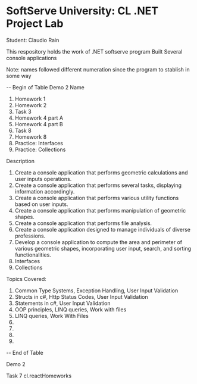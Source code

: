 # SoftServe University: CL .NET Project Lab
Student: Claudio Rain

This respository holds the work of .NET softserve program
Built Several console applications


Note: names followed different numeration since the program to stablish in some way

-- Begin of Table
Demo 2
Name
1. Homework 1
2. Homework 2
3. Task 3
4. Homework 4 part A
5. Homework 4 part B
6. Task 8
7. Homework 8
8. Practice: Interfaces
9. Practice: Collections

Description
1. Create a console application that performs geometric calculations and user inputs operations.
2. Create a console application that performs several tasks, displaying information accordingly.
3. Create a console application that performs various utility functions based on user inputs.
4. Create a console application that performs manipulation of geometric shapes.
5. Create a console application that performs file analysis.
6. Create a console application designed to manage individuals of diverse professions.
7. Develop a console application to compute the area and perimeter of various geometric shapes, incorporating user input, search, and sorting functionalities.
8. Interfaces
9. Collections

Topics Covered:
1. Common Type Systems, Exception Handling, User Input Validation
2. Structs in c#, Http Status Codes, User Input Validation
3. Statements in c#, User Input Validation
4. OOP principles, LINQ queries, Work with files
5. LINQ queries, Work With Files
6. 
7. 
8. 
9.

-- End of Table




Demo 2


Task 7
cl.reactHomeworks